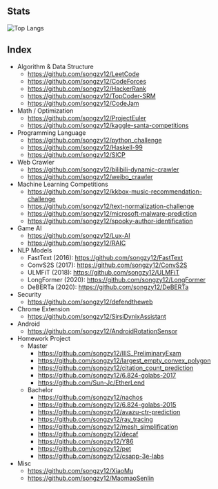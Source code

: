## Stats
![Top Langs](https://github-readme-stats.vercel.app/api/top-langs/?username=songzy12)

## Index
* Algorithm & Data Structure
  * https://github.com/songzy12/LeetCode
  * https://github.com/songzy12/CodeForces
  * https://github.com/songzy12/HackerRank
  * https://github.com/songzy12/TopCoder-SRM
  * https://github.com/songzy12/CodeJam
* Math / Optimization
  * https://github.com/songzy12/ProjectEuler
  * https://github.com/songzy12/kaggle-santa-competitions
* Programming Language
  * https://github.com/songzy12/python_challenge
  * https://github.com/songzy12/Haskell-99
  * https://github.com/songzy12/SICP
* Web Crawler
  * https://github.com/songzy12/bilibili-dynamic-crawler
  * https://github.com/songzy12/weibo_crawler
* Machine Learning Competitions
  * https://github.com/songzy12/kkbox-music-recommendation-challenge
  * https://github.com/songzy12/text-normalization-challenge
  * https://github.com/songzy12/microsoft-malware-prediction
  * https://github.com/songzy12/spooky-author-identification
* Game AI
  * https://github.com/songzy12/Lux-AI
  * https://github.com/songzy12/RAIC
* NLP Models
  * FastText (2016): https://github.com/songzy12/FastText
  * ConvS2S (2017): https://github.com/songzy12/ConvS2S
  * ULMFiT (2018): https://github.com/songzy12/ULMFiT
  * LongFormer (2020): https://github.com/songzy12/LongFormer
  * DeBERTa (2020): https://github.com/songzy12/DeBERTa
* Security
  * https://github.com/songzy12/defendtheweb
* Chrome Extension
  * https://github.com/songzy12/SirsiDynixAssistant
* Android
  * https://github.com/songzy12/AndroidRotationSensor
* Homework Project
  * Master
    * https://github.com/songzy12/IIIS_PreliminaryExam
    * https://github.com/songzy12/largest_empty_convex_polygon
    * https://github.com/songzy12/citation_count_prediction
    * https://github.com/songzy12/6.824-golabs-2017
    * https://github.com/Sun-Jc/EtherLend
  * Bachelor
    * https://github.com/songzy12/nachos
    * https://github.com/songzy12/6.824-golabs-2015
    * https://github.com/songzy12/avazu-ctr-prediction
    * https://github.com/songzy12/ray_tracing
    * https://github.com/songzy12/mesh_simplification
    * https://github.com/songzy12/decaf
    * https://github.com/songzy12/Y86
    * https://github.com/songzy12/pet
    * https://github.com/songzy12/csapp-3e-labs
* Misc
  * https://github.com/songzy12/XiaoMu
  * https://github.com/songzy12/MaomaoSenlin

